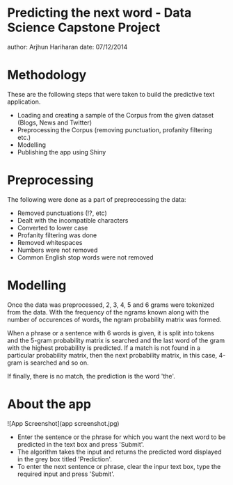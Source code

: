 Predicting the next word - Data Science Capstone Project
========================================================
author: Arjhun Hariharan
date: 07/12/2014

Methodology
========================================================

These are the following steps that were taken to build the predictive text application.

- Loading and creating a sample of the Corpus from the given dataset (Blogs, News and Twitter)
- Preprocessing the Corpus (removing punctuation, profanity filtering etc.)
- Modelling
- Publishing the app  using Shiny

Preprocessing
========================================================
The following were done as a part of prepreocessing the data:

- Removed punctuations (!?, etc)
- Dealt with the incompatible characters
- Converted to lower case
- Profanity filtering was done
- Removed whitespaces
- Numbers were not removed
- Common English stop words were not removed

Modelling
========================================================

Once the data was preprocessed, 2, 3, 4, 5 and 6 grams were tokenized from the data. With the frequency of the ngrams known along with the number of occurences of words, the ngram probability matrix was formed.

When a phrase or a sentence with 6 words is given, it is split into tokens and the 5-gram probability matrix is searched and the last word of the gram with the highest probability is predicted. If a match is not found in a particular probability matrix, then the next probability matrix, in this case, 4-gram is searched and so on.

If finally, there is no match, the prediction is the word 'the'.

About the app
========================================================
![App Screenshot](app screenshot.jpg)
- Enter the sentence or the phrase for which you want the next word to be predicted in the text box and press 'Submit'.
- The algorithm takes the input and returns the predicted word displayed in the grey box titled 'Prediction'.
- To enter the next sentence or phrase, clear the  inpur text box, type the required input and press 'Submit'.

